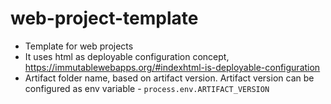 # web-project-template

- Template for web projects
- It uses html as deployable configuration concept, https://immutablewebapps.org/#indexhtml-is-deployable-configuration
- Artifact folder name, based on artifact version. Artifact version can be configured as env variable - `process.env.ARTIFACT_VERSION`
